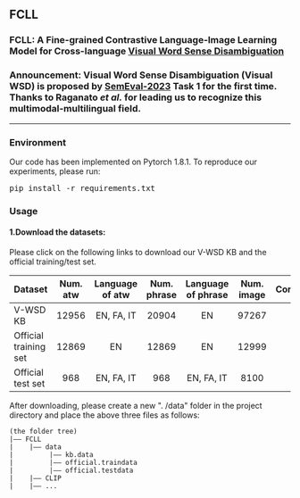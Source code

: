 ## FCLL
### FCLL: A **F**ine-grained **C**ontrastive **L**anguage-Image **L**earning Model for Cross-language [Visual Word Sense Disambiguation](https://raganato.github.io/vwsd/)

### Announcement: Visual Word Sense Disambiguation (Visual WSD) is proposed by [SemEval-2023](https://semeval.github.io/SemEval2023/tasks) Task 1 for the first time. Thanks to Raganato *et al.* for leading us to recognize this multimodal-multilingual field.

---

### Environment
Our code has been implemented on Pytorch 1.8.1. To reproduce our experiments, please run: <pre/>pip install -r requirements.txt</pre> 

### Usage
#### 1.Download the datasets: 
Please click on the following links to download our V-WSD KB and the official training/test set.

Dataset | Num. atw | Language of atw | Num. phrase | Language of phrase | Num. image | Correspondence | Size | Link
--- | :---: | :---: | :---: | :---: | :---: | :---: | :---: | :---:
V-WSD KB | 12956 | EN, FA, IT | 20904 | EN | 97267 | 1-n-n | 114GB | [Download]()
Official training set | 12869 | EN | 12869 | EN | 12999 | 1-1-1 | 16.8GB | [Download]()
Official test set | 968 | EN, FA, IT | 968 | EN, FA, IT | 8100 | 1-1-1 | 10.4GB | [Download](https://1drv.ms/u/s!AgvzREJAm7GyhEBWWGyB5DkfT-fS)

After downloading, please create a new ". /data" folder in the project directory and place the above three files as follows:<br>
```.
(the folder tree)
|—— FCLL
|    |—— data
|         |—— kb.data
|         |—— official.traindata
|         |—— official.testdata
|    |—— CLIP
|    |—— ...
```
